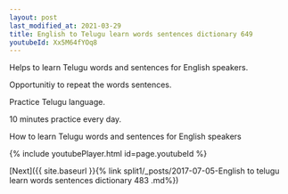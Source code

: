 ```yaml
---
layout: post
last_modified_at: 2021-03-29
title: English to Telugu learn words sentences dictionary 649 
youtubeId: Xx5M64fYOq8
---
```

 
 
Helps to learn Telugu words and sentences for English speakers.

Opportunitiy to repeat the words sentences. 

Practice Telugu language. 
 
10 minutes practice every day. 
 
How to learn Telugu words and sentences for English speakers 
 
{% include youtubePlayer.html id=page.youtubeId %}
 
 
[Next]({{ site.baseurl }}{% link  split1/_posts/2017-07-05-English to telugu learn words sentences dictionary 483 .md%})
 

